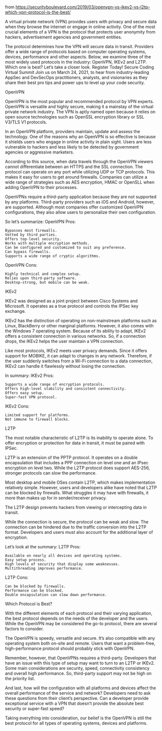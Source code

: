from https://securityboulevard.com/2019/03/openvpn-vs-ikev2-vs-l2tp-which-vpn-protocol-is-the-best/

A virtual private network (VPN) provides users with privacy and secure data when they browse the internet or engage in online activity. One of the most crucial elements of a VPN is the protocol that protects user anonymity from hackers, advertisement agencies and government entities.

The protocol determines how the VPN will secure data in transit. Providers offer a wide range of protocols based on computer operating systems, devices, performance and other aspects. Below, we examine three of the most widely used protocols in the industry: OpenVPN, IKEv2 and L2TP. Which one is best? Let’s take a closer look.
Register Today! Secure Coding Virtual Summit
Join us on March 24, 2021, to hear from industry-leading AppSec and DevSecOps practitioners, analysts, and visionaries as they share their best pro tips and power ups to level up your code security.

OpenVPN

OpenVPN is the most popular and recommended protocol by VPN experts. OpenVPN is versatile and highly secure, making it a mainstay of the virtual private network industry. The VPN is aptly named open because it relies on open source technologies such as OpenSSL encryption library or SSL V3/TLS V1 protocols.

In an OpenVPN platform, providers maintain, update and assess the technology. One of the reasons why an OpenVPN is so effective is because it shields users who engage in online activity in plain sight. Users are less vulnerable to hackers and less likely to be detected by government agencies or aggressive marketers.

According to this source, when data travels through the OpenVPN viewers cannot differentiate between an HTTPS and the SSL connection. The protocol can operate on any port while utilizing UDP or TCP protocols. This makes it easy for users to get around firewalls. Companies can utilize a wide range of strategies such as AES encryption, HMAC or OpenSLL when adding OpenVPN to their processes.

OpenVPNs require a third-party application because they are not supported by any platforms. Third-party providers such as iOS and Android, however, are supported. Although most companies offer customized OpenVPN configurations, they also allow users to personalize their own configuration.

So let’s summarize:
OpenVPN Pros:

    Bypasses most firewalls.
    Vetted by third parties.
    Offers top-level security.
    Works with multiple encryption methods.
    Can be configured and customized to suit any preference.
    Can bypass firewalls.
    Supports a wide range of cryptic algorithms.

OpenVPN Cons:

    Highly technical and complex setup.
    Relies upon third-party software.
    Desktop-strong, but mobile can be weak.

IKEv2

IKEv2 was designed as a joint project between Cisco Systems and Microsoft. It operates as a true protocol and controls the IPSec key exchange.

IKEv2 has the distinction of operating on non-mainstream platforms such as Linux, BlackBerry or other marginal platforms. However, it also comes with the Windows 7 operating system. Because of its ability to adapt, IKEv2 offers a consistent connection in various networks. So, if a connection drops, the IKEv2 helps the user maintain a VPN connection.

Like most protocols, IKEv2 meets user privacy demands. Since it offers support for MOBIKE, it can adapt to changes in any network. Therefore, if the user suddenly switches from a Wi-Fi connection to a data connection, IKEv2 can handle it flawlessly without losing the connection.

In summary:
IKEv2 Pros:

    Supports a wide range of encryption protocols.
    Offers high-level stability and consistent connectivity.
    Offers easy setup.
    Super-fast VPN protocol.

IKEv2 Cons:

    Limited support for platforms.
    Not immune to firewall blocks.

L2TP

The most notable characteristic of L2TP is its inability to operate alone. To offer encryption or protection for data in transit, it must be paired with IPSec.

L2TP is an extension of the PPTP protocol. It operates on a double encapsulation that includes a PPP connection on level one and an IPsec encryption on level two. While the L2TP protocol does support AES-256, stronger protocols can slow the performance.

Most desktop and mobile OSes contain L2TP, which makes implementation relatively simple. However, users and developers alike have noted that L2TP can be blocked by firewalls. What struggles it may have with firewalls, it more than makes up for in sender/receiver privacy.

The L2TP design prevents hackers from viewing or intercepting data in transit.

While the connection is secure, the protocol can be weak and slow. The connection can be hindered due to the traffic conversion into the L2TP format. Developers and users must also account for the additional layer of encryption.

Let’s look at the summary:
L2TP Pros:

    Available on nearly all devices and operating systems.
    Easy setup process.
    High levels of security that display some weaknesses.
    Multithreading improves performance.

L2TP Cons:

    Can be blocked by firewalls.
    Performance can be blocked.
    Double encapsulation can slow down performance.

Which Protocol is Best?

With the different elements of each protocol and their varying application, the best protocol depends on the needs of the developer and the users. While the OpenVPN may be considered the go-to protocol, there are several factors to consider.

The OpenVPN is speedy, versatile and secure. It’s also compatible with any operating system both on-site and remote. Users that want a problem-free, high-performance protocol should probably stick with OpenVPN.

Remember, however, that OpenVPNs requires a third-party. Developers that have an issue with this type of setup may want to turn to an L2TP or IKEv2. Some main considerations are security, speed, connectivity consistency and overall high performance. So, third-party support may not be high on the priority list.

And last, how will the configuration with all platforms and devices affect the overall performance of the service and network? Developers need to ask these questions from their client’s perspective. Can a developer provide exceptional service with a VPN that doesn’t provide the absolute best security or super-fast speed?

Taking everything into consideration, our belief is the OpenVPN is still the best protocol for all types of operating systems, devices and platforms.